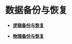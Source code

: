 # 数据备份与恢复<a name="ZH-CN_TOPIC_0264264810"></a>

- **[逻辑备份与恢复](逻辑备份与恢复.md)**

- **[物理备份与恢复](物理备份与恢复.md)**